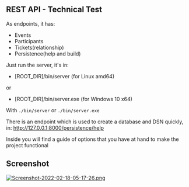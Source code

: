 ## REST API - Technical Test

As endpoints, it has:
 - Events
 - Participants
 - Tickets(relationship)
 - Persistence(help and build)

Just run the server, it's in:

 - [ROOT_DIR]/bin/server (for Linux amd64)

or

 - [ROOT_DIR]/bin/server.exe (for Windows 10 x64)

With ```./bin/server``` or ```./bin/server.exe```

There is an endpoint which is used to create a database and DSN quickly,
in: http://127.0.0.1:8000/persistence/help

Inside you will find a guide of options that you have at hand to make the project functional

## Screenshot


[![Screenshot-2022-02-18-05-17-26.png](https://i.postimg.cc/ZRkB15fr/Screenshot-2022-02-18-05-17-26.png)](https://postimg.cc/94pQ9CHM)

